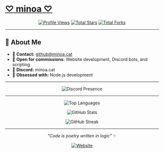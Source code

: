 # [♡ minoa ♡](https://minoa.cat)

<div align="center">
  
[![Profile Views](https://komarev.com/ghpvc/?username=m1noa&label=Profile%20views&color=ffa1bf&style=for-the-badge)](https://github.com/m1noa)
[![Total Stars](https://img.shields.io/badge/dynamic/json?&label=Total%20Stars&color=ffa1bf&style=for-the-badge&query=%24.stars&url=https://api.github-star-counter.workers.dev/user/m1noa)](https://github.com/m1noa)
[![Total Forks](https://img.shields.io/badge/dynamic/json?&label=Total%20Forks&color=ffa1bf&style=for-the-badge&query=%24.forks&url=https://api.github-star-counter.workers.dev/user/m1noa)](https://github.com/m1noa)

</div>

---

## 💫 About Me

- 📧 **Contact:** github@minoa.cat
- 💼 **Open for commissions:** Website development, Discord bots, and scripting
- 💬 **Discord:** minoa.cat
- 💖 **Obsessed with:** Node.js development

---
<div align="center">
  
![Discord Presence](https://lanyard.cnrad.dev/api/919656376807092304?bg=1a1c1f&borderRadius=12px&gradient=ffa1bf&hideDiscrim=true&globalName=true&idleMessage=Coding%20something%20cool..&useDisplayName=true&animated=true)

</div>

---

<div align="center">
  
![Top Languages](https://github-readme-stats.vercel.app/api/top-langs/?username=M1noa&include_all_commits=true&bg_color=1a1c1f&hide_border=true&theme=dark&border_radius=12px&hide=css,mdx,batchfile&title_color=ffa1bf&text_color=ffffff&icon_color=ffa1bf&layout=compact)

![GitHub Stats](https://github-readme-stats.vercel.app/api?username=M1noa&include_all_commits=true&bg_color=1a1c1f&hide_border=true&theme=dark&border_radius=12px&title_color=ffa1bf&text_color=ffffff&icon_color=ffa1bf&show_icons=true)

![GitHub Streak](https://streak-stats.demolab.com?user=M1noa&theme=dark&background=1a1c1f&border=ffa1bf&stroke=ffa1bf&ring=ffa1bf&fire=ffa1bf&currStreakNum=ffffff&sideNums=ffffff&currStreakLabel=ffa1bf&sideLabels=ffa1bf&dates=ffffff&hide_border=true&border_radius=12)

</div>

---

<div align="center">

*"Code is poetry written in logic"* ✨

[![Website](https://img.shields.io/badge/🌐%20Website-minoa.cat-ffa1bf?style=for-the-badge&labelColor=1a1c1f)](https://minoa.cat)

</div>
